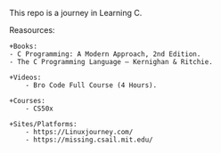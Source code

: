 This repo is a journey in Learning C.


Reasources:

    +Books:
    - C Programming: A Modern Approach, 2nd Edition.
    - The C Programming Language – Kernighan & Ritchie.

    +Videos:
        - Bro Code Full Course (4 Hours).

    +Courses:
        - CS50x

    +Sites/Platforms:
        - https://Linuxjourney.com/
        - https://missing.csail.mit.edu/